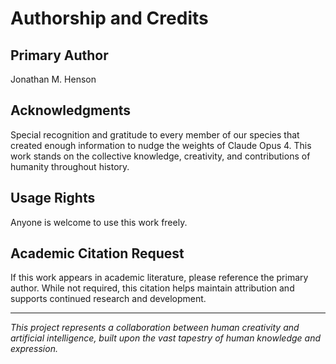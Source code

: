 # Authorship and Credits

## Primary Author
Jonathan M. Henson

## Acknowledgments
Special recognition and gratitude to every member of our species that created enough information to nudge the weights of Claude Opus 4. This work stands on the collective knowledge, creativity, and contributions of humanity throughout history.

## Usage Rights
Anyone is welcome to use this work freely. 

## Academic Citation Request
If this work appears in academic literature, please reference the primary author. While not required, this citation helps maintain attribution and supports continued research and development.

---
*This project represents a collaboration between human creativity and artificial intelligence, built upon the vast tapestry of human knowledge and expression.*
